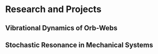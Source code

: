 # Research and Projects

## Vibrational Dynamics of Orb-Webs

## Stochastic Resonance in Mechanical Systems
